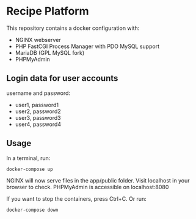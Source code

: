 # Recipe Platform

This repository contains a docker configuration with:
* NGINX webserver
* PHP FastCGI Process Manager with PDO MySQL support
* MariaDB (GPL MySQL fork)
* PHPMyAdmin

## Login data for user accounts
username and password:
* user1, password1
* user2, password2
* user3, password3
* user4, password4

## Usage

In a terminal, run:
```bash
docker-compose up
```

NGINX will now serve files in the app/public folder. Visit localhost in your browser to check.
PHPMyAdmin is accessible on localhost:8080

If you want to stop the containers, press Ctrl+C.
Or run:
```bash
docker-compose down
```
